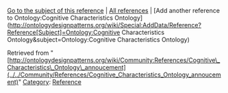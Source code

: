 [Go to the subject of this reference](../../Ontology/Cognitive_Characteristics_Ontology "Ontology:Cognitive Characteristics Ontology") | [All references](../../Community/References.1 "Community:References") | [Add another reference to Ontology:Cognitive Characteristics Ontology](http://ontologydesignpatterns.org/wiki/Special:AddData/Reference?Reference[Subject]=Ontology:Cognitive Characteristics Ontology&subject=Ontology:Cognitive Characteristics Ontology)


Retrieved from "[http://ontologydesignpatterns.org/wiki/Community:References/Cognitive\_Characteristics\_Ontology\_annoucement](../../Community/References/Cognitive_Characteristics_Ontology_annoucement)"
 [Category](http://ontologydesignpatterns.org/wiki/Special:Categories "Special:Categories"): [Reference](../../Category/Reference "Category:Reference")